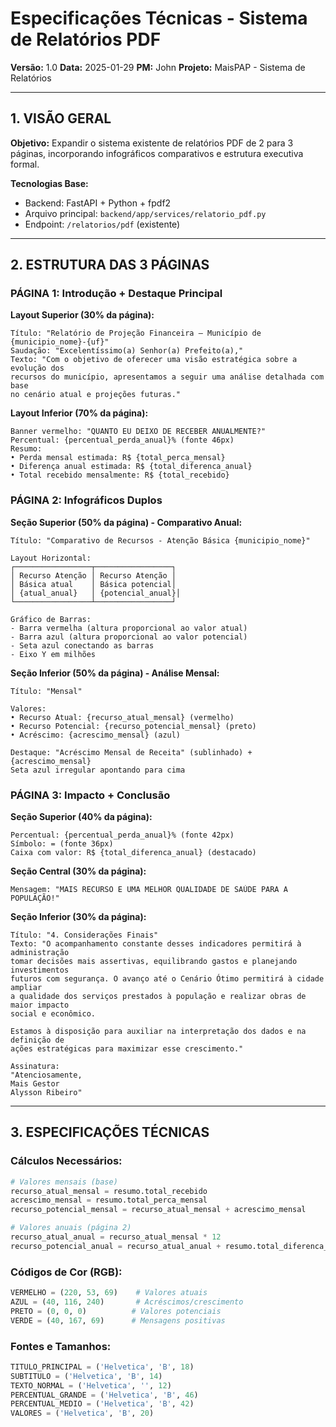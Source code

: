 # Especificações Técnicas - Sistema de Relatórios PDF

**Versão:** 1.0
**Data:** 2025-01-29
**PM:** John
**Projeto:** MaisPAP - Sistema de Relatórios

---

## 1. VISÃO GERAL

**Objetivo:** Expandir o sistema existente de relatórios PDF de 2 para 3 páginas, incorporando infográficos comparativos e estrutura executiva formal.

**Tecnologias Base:**
- Backend: FastAPI + Python + fpdf2
- Arquivo principal: `backend/app/services/relatorio_pdf.py`
- Endpoint: `/relatorios/pdf` (existente)

---

## 2. ESTRUTURA DAS 3 PÁGINAS

### PÁGINA 1: Introdução + Destaque Principal

**Layout Superior (30% da página):**
```
Título: "Relatório de Projeção Financeira – Município de {municipio_nome}-{uf}"
Saudação: "Excelentíssimo(a) Senhor(a) Prefeito(a),"
Texto: "Com o objetivo de oferecer uma visão estratégica sobre a evolução dos
recursos do município, apresentamos a seguir uma análise detalhada com base
no cenário atual e projeções futuras."
```

**Layout Inferior (70% da página):**
```
Banner vermelho: "QUANTO EU DEIXO DE RECEBER ANUALMENTE?"
Percentual: {percentual_perda_anual}% (fonte 46px)
Resumo:
• Perda mensal estimada: R$ {total_perca_mensal}
• Diferença anual estimada: R$ {total_diferenca_anual}
• Total recebido mensalmente: R$ {total_recebido}
```

### PÁGINA 2: Infográficos Duplos

**Seção Superior (50% da página) - Comparativo Anual:**
```
Título: "Comparativo de Recursos - Atenção Básica {municipio_nome}"

Layout Horizontal:
┌─────────────────┬─────────────────┐
│ Recurso Atenção │ Recurso Atenção │
│ Básica atual    │ Básica potencial│
│ {atual_anual}   │ {potencial_anual}│
└─────────────────┴─────────────────┘

Gráfico de Barras:
- Barra vermelha (altura proporcional ao valor atual)
- Barra azul (altura proporcional ao valor potencial)
- Seta azul conectando as barras
- Eixo Y em milhões
```

**Seção Inferior (50% da página) - Análise Mensal:**
```
Título: "Mensal"

Valores:
• Recurso Atual: {recurso_atual_mensal} (vermelho)
• Recurso Potencial: {recurso_potencial_mensal} (preto)
• Acréscimo: {acrescimo_mensal} (azul)

Destaque: "Acréscimo Mensal de Receita" (sublinhado) + {acrescimo_mensal}
Seta azul irregular apontando para cima
```

### PÁGINA 3: Impacto + Conclusão

**Seção Superior (40% da página):**
```
Percentual: {percentual_perda_anual}% (fonte 42px)
Símbolo: = (fonte 36px)
Caixa com valor: R$ {total_diferenca_anual} (destacado)
```

**Seção Central (30% da página):**
```
Mensagem: "MAIS RECURSO E UMA MELHOR QUALIDADE DE SAÚDE PARA A POPULAÇÃO!"
```

**Seção Inferior (30% da página):**
```
Título: "4. Considerações Finais"
Texto: "O acompanhamento constante desses indicadores permitirá à administração
tomar decisões mais assertivas, equilibrando gastos e planejando investimentos
futuros com segurança. O avanço até o Cenário Ótimo permitirá à cidade ampliar
a qualidade dos serviços prestados à população e realizar obras de maior impacto
social e econômico.

Estamos à disposição para auxiliar na interpretação dos dados e na definição de
ações estratégicas para maximizar esse crescimento."

Assinatura:
"Atenciosamente,
Mais Gestor
Alysson Ribeiro"
```

---

## 3. ESPECIFICAÇÕES TÉCNICAS

### Cálculos Necessários:
```python
# Valores mensais (base)
recurso_atual_mensal = resumo.total_recebido
acrescimo_mensal = resumo.total_perca_mensal
recurso_potencial_mensal = recurso_atual_mensal + acrescimo_mensal

# Valores anuais (página 2)
recurso_atual_anual = recurso_atual_mensal * 12
recurso_potencial_anual = recurso_atual_anual + resumo.total_diferenca_anual
```

### Códigos de Cor (RGB):
```python
VERMELHO = (220, 53, 69)    # Valores atuais
AZUL = (40, 116, 240)       # Acréscimos/crescimento
PRETO = (0, 0, 0)          # Valores potenciais
VERDE = (40, 167, 69)      # Mensagens positivas
```

### Fontes e Tamanhos:
```python
TITULO_PRINCIPAL = ('Helvetica', 'B', 18)
SUBTITULO = ('Helvetica', 'B', 14)
TEXTO_NORMAL = ('Helvetica', '', 12)
PERCENTUAL_GRANDE = ('Helvetica', 'B', 46)
PERCENTUAL_MEDIO = ('Helvetica', 'B', 42)
VALORES = ('Helvetica', 'B', 20)
```